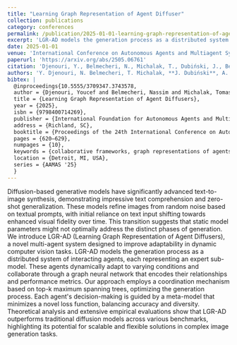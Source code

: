 ```yaml
---
title: "Learning Graph Representation of Agent Diffuser"
collection: publications
category: conferences
permalink: /publication/2025-01-01-learning-graph-representation-of-agent-diffuser
excerpt: 'LGR-AD models the generation process as a distributed system of interacting agents, each representing an expert diffusion model. These agents dynamically adapt to varying conditions and collaborate through a graph neural network that encodes their relationships and performance metrics.'
date: 2025-01-01
venue: 'International Conference on Autonomous Agents and Multiagent Systems (AAMAS)'
paperurl: 'https://arxiv.org/abs/2505.06761'
citation: 'Djenouri, Y., Belmecheri, N., Michalak, T., Dubiński, J., Belbachir, A. N., & Yazidi, A. (2025). "Learning Graph Representation of Agent Diffuser." In AAMAS 2025.'
authors: 'Y. Djenouri, N. Belmecheri, T. Michalak, **J. Dubiński**, A. N. Belbachir, A. Yazidi'
bibtex: |
  @inproceedings{10.5555/3709347.3743578,
  author = {Djenouri, Youcef and Belmecheri, Nassim and Michalak, Tomasz and Dubi\'{n}ski, Jan and Belbachir, Ahmed Nabil and Yazidi, Anis},
  title = {Learning Graph Representation of Agent Diffusers},
  year = {2025},
  isbn = {9798400714269},
  publisher = {International Foundation for Autonomous Agents and Multiagent Systems},
  address = {Richland, SC},
  booktitle = {Proceedings of the 24th International Conference on Autonomous Agents and Multiagent Systems},
  pages = {620–629},
  numpages = {10},
  keywords = {collaborative frameworks, graph representations of agents, text to image generation},
  location = {Detroit, MI, USA},
  series = {AAMAS '25}
  }
---
```


Diffusion-based generative models have significantly advanced text-to-image synthesis, demonstrating impressive text comprehension and zero-shot generalization. These models refine images from random noise based on textual prompts, with initial reliance on text input shifting towards enhanced visual fidelity over time. This transition suggests that static model parameters might not optimally address the distinct phases of generation. We introduce LGR-AD (Learning Graph Representation of Agent Diffusers), a novel multi-agent system designed to improve adaptability in dynamic computer vision tasks. LGR-AD models the generation process as a distributed system of interacting agents, each representing an expert sub-model. These agents dynamically adapt to varying conditions and collaborate through a graph neural network that encodes their relationships and performance metrics. Our approach employs a coordination mechanism based on top-k maximum spanning trees, optimizing the generation process. Each agent's decision-making is guided by a meta-model that minimizes a novel loss function, balancing accuracy and diversity. Theoretical analysis and extensive empirical evaluations show that LGR-AD outperforms traditional diffusion models across various benchmarks, highlighting its potential for scalable and flexible solutions in complex image generation tasks.
